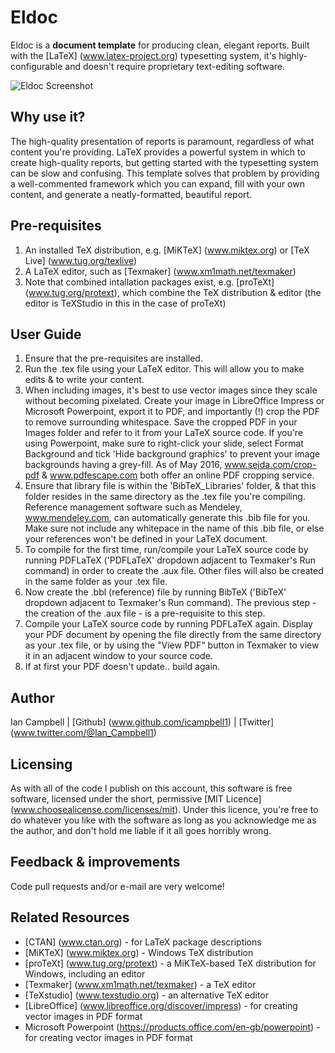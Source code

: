 # Eldoc

Eldoc is a **document template** for producing clean, elegant reports. Built with the [LaTeX] (www.latex-project.org) typesetting system, it's highly-configurable and doesn't require proprietary text-editing software.

![Eldoc Screenshot](http://i.imgur.com/g1nNf0I.png)

## Why use it?

The high-quality presentation of reports is paramount, regardless of what content you're providing. LaTeX provides a powerful system in which to create high-quality reports,
but getting started with the typesetting system can be slow and confusing. This template solves that problem by providing a well-commented framework which you can expand, fill with your own content, 
and generate a neatly-formatted, beautiful report.

## Pre-requisites

1. An installed TeX distribution, e.g. [MiKTeX] (www.miktex.org) or [TeX Live] (www.tug.org/texlive)
1. A LaTeX editor, such as [Texmaker] (www.xm1math.net/texmaker)
1. Note that combined intallation packages exist, e.g. [proTeXt] (www.tug.org/protext), which combine the TeX distribution & editor (the editor is TeXStudio in this in the case of proTeXt)

## User Guide

1. Ensure that the pre-requisites are installed.
1. Run the .tex file using your LaTeX editor. This will allow you to make edits & to write your content.
1. When including images, it's best to use vector images since they scale without becoming pixelated. Create your image in LibreOffice Impress or Microsoft Powerpoint, export it to PDF, and importantly (!) crop the PDF to remove surrounding whitespace. Save the cropped PDF in your Images folder and refer to it from your LaTeX source code. If you're using Powerpoint, make sure to right-click your slide, select Format Background and tick 'Hide background graphics' to prevent your image backgrounds having a grey-fill. As of May 2016, www.sejda.com/crop-pdf & www.pdfescape.com both offer an online PDF cropping service.
1. Ensure that library file is within the 'BibTeX_Libraries' folder, & that this folder resides in the same directory as the .tex file you're compiling. Reference management software such as Mendeley, www.mendeley.com, can automatically generate this .bib file for you. Make sure not include any whitepace in the name of this .bib file, or else your references won't be defined in your LaTeX document.
1. To compile for the first time, run/compile your LaTeX source code by running PDFLaTeX ('PDFLaTeX' dropdown adjacent to Texmaker's Run command) in order to create the .aux file. Other files will also be created in the same folder as your .tex file.
1. Now create the .bbl (reference) file by running BibTeX ('BibTeX' dropdown adjacent to Texmaker's Run command). The previous step - the creation of the .aux file - is a pre-requisite to this step.
1. Compile your LaTeX source code by running PDFLaTeX again. Display your PDF document by opening the file directly from the same directory as your .tex file, or by using the "View PDF" button in Texmaker to view it in an adjacent window to your source code.
1. If at first your PDF doesn't update.. build again.

## Author

Ian Campbell | [Github] (www.github.com/icampbell1) | [Twitter] (www.twitter.com/@Ian_Campbell1)

## Licensing

As with all of the code I publish on this account, this software is free software, licensed under the short, permissive [MIT Licence] (www.choosealicense.com/licenses/mit). Under this licence, you're free to do whatever you like with the software as long as you acknowledge me as the author, and don't hold me liable if it all goes horribly wrong.

## Feedback & improvements

Code pull requests and/or e-mail are very welcome!

## Related Resources

* [CTAN] (www.ctan.org) - for LaTeX package descriptions
* [MiKTeX] (www.miktex.org) - Windows TeX distribution
* [proTeXt] (www.tug.org/protext) - a MiKTeX-based TeX distribution for Windows, including an editor
* [Texmaker] (www.xm1math.net/texmaker) - a TeX editor
* [TeXstudio] (www.texstudio.org) - an alternative TeX editor
* [LibreOffice] (www.libreoffice.org/discover/impress) - for creating vector images in PDF format
* Microsoft Powerpoint (https://products.office.com/en-gb/powerpoint) - for creating vector images in PDF format

